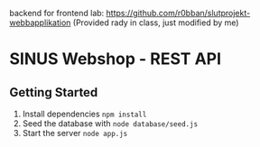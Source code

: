 backend for frontend lab: https://github.com/r0bban/slutprojekt-webbapplikation
(Provided rady in class, just modified by me)

# SINUS Webshop - REST API

## Getting Started

1. Install dependencies `npm install`
2. Seed the database with `node database/seed.js`
3. Start the server `node app.js`
